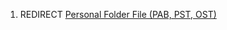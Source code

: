 1.  REDIRECT [Personal Folder File (PAB, PST,
    OST)](Personal_Folder_File_(PAB,_PST,_OST) "wikilink")